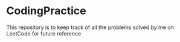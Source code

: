 # CodingPractice

This repository is to keep track of all the problems solved by me on LeetCode for future reference